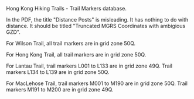 Hong Kong Hiking Trails - Trail Markers database.

In the PDF, the title "Distance Posts" is misleading. It has nothing to do with distance. It should be titled "Truncated MGRS Coordinates with ambigious GZD".

For Wilson Trail, all trail markers are in grid zone 50Q.

For Hong Kong Trail, all trail markers are in grid zone 50Q.

For Lantau Trail, trail markers L001 to L133 are in grid zone 49Q. Trail markers L134 to L139 are in grid zone 50Q. 

For MacLehose Trail, trail markers M001 to M190 are in grid zone 50Q. Trail markers M191 to M200 are in grid zone 49Q. 
